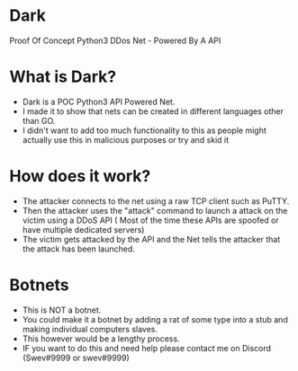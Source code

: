 # Dark
Proof Of Concept Python3 DDos Net - Powered By A API


# What is Dark?
 - Dark is a POC Python3 API Powered Net.
 - I made it to show that nets can be created in different languages other than GO.
 - I didn't want to add too much functionality to this as people might actually use this in malicious purposes or try and skid it


# How does it work?

- The attacker connects to the net using a raw TCP client such as PuTTY.
- Then the attacker uses the "attack" command to launch a attack on the victim using a DDoS API ( Most of the time these APIs are spoofed or have multiple dedicated servers)
- The victim gets attacked by the API and the Net tells the attacker that the attack has been launched.


# Botnets

- This is NOT a botnet.
- You could make it a botnet by adding a rat of some type into a stub and making individual computers slaves.
- This however would be a lengthy process.
- IF you want to do this and need help please contact me on Discord (Swev#9999 or swev#9999)
